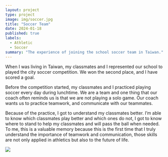 ```yaml
---
layout: project
type: project
image: img/soccer.jpg
title: "Soccer Team"
date: 2024-01-18
published: true
labels:
  - Athletic
  - Soccer
summary: "The experience of joining the school soccer team in Taiwan."
---
```


When I was living in Taiwan, my classmates and I represented our school to played the city soccer competition. We won the second place, and I have scored a goal.

Before the competition started, my classmates and I practiced playing soccer every day during lunchtime. We are a team and one thing that our coach often reminds us is that we are not playing a solo game. Our coach wants us to practice teamwork, and communicate with our teammates.

Because of the practice, I got to understand my classmates better. I’m able to know which classmates play better and which ones do not, I got to know where to stand to help my classmates and will pass the ball when needed. To me, this is a valuable memory because this is the first time that I truly understand the importance of teamwork and communication, those skills are not only applied in athletics but also to the future of life.

<img class="img-fluid" src="../img/team-communication.png">

